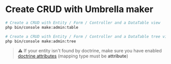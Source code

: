 # Create CRUD with Umbrella maker

```bash
# Create a CRUD with Entity / Form / Controller and a DataTable view
php bin/console make:admin:table

# Create a CRUD with Entity / Form / Controller and a DataTable tree view
php bin/console make:admin:tree
```

> :warning: If your entity isn't found by doctrine, make sure you have enabled [doctrine attributes](https://symfony.com/bundles/DoctrineBundle/current/configuration.html#mapping-configuration) (mapping type must be **attribute**)
